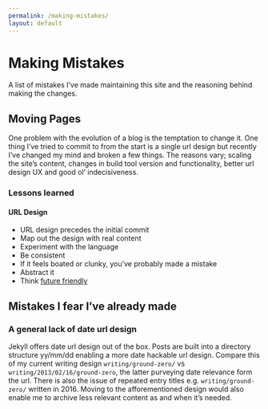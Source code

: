```yaml
---
permalink: /making-mistakes/
layout: default
---
```


# Making Mistakes

A list of mistakes I’ve made maintaining this site and the reasoning behind making the changes.

## Moving Pages

One problem with the evolution of a blog is the temptation to change it. One thing I’ve tried to commit to from the start is a single url design but recently I’ve changed my mind and broken a few things. The reasons vary; scaling the site’s content, changes in build tool version and functionality, better url design UX and good ol’ indecisiveness.

### Lessons learned

#### URL Design

* URL design precedes the initial commit
* Map out the design with real content
* Experiment with the language
* Be consistent
* If it feels boated or clunky, you’ve probably made a mistake  
* Abstract it
* Think [future friendly](#)

## Mistakes I fear I’ve already made

### A general lack of date url design

Jekyll offers date url design out of the box. Posts are built into a directory structure yy/mm/dd enabling a more date hackable url design. Compare this of my current writing design `writing/ground-zero/` vs `writing/2013/02/16/ground-zero`, the latter purveying date relevance form the url. There is also the issue of repeated entry titles e.g. `writing/ground-zero/` written in 2016. Moving to the afforementioned design would also enable me to archive less relevant content as and when it’s needed.
